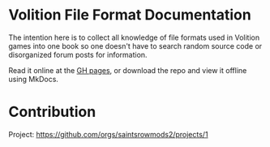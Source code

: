 # Volition File Format Documentation

The intention here is to collect all knowledge of file formats used in Volition games into one book so one doesn't have to search random source code or disorganized forum posts for information.

Read it online at the [GH pages](https://saintsrowmods2.github.io/volition-docs/), or download the repo and view it offline using MkDocs.

# Contribution
Project: https://github.com/orgs/saintsrowmods2/projects/1
